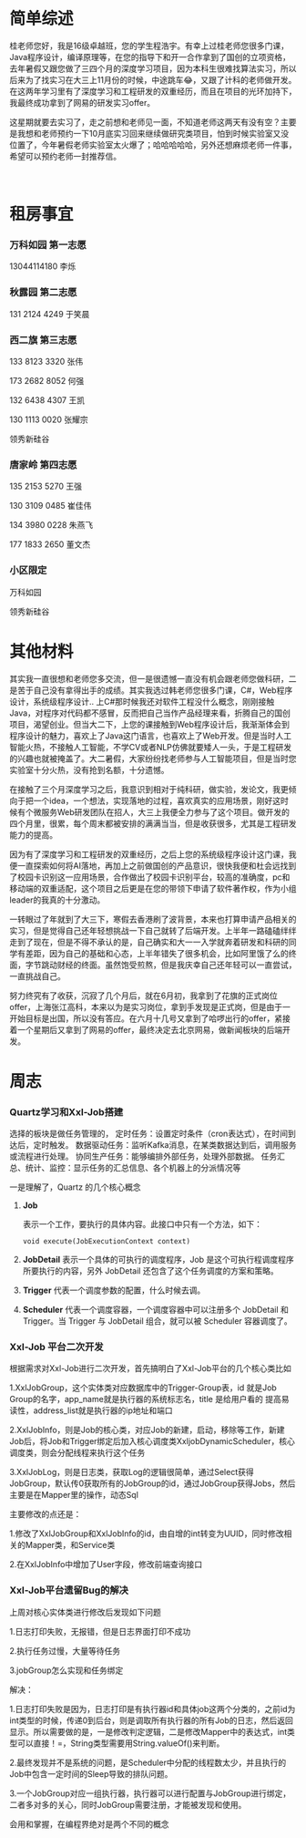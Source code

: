 # 简单综述

​		桂老师您好，我是16级卓越班，您的学生程浩宇。有幸上过桂老师您很多门课，Java程序设计，编译原理等，在您的指导下和开一合作拿到了国创的立项资格，去年暑假又跟您做了三四个月的深度学习项目，因为本科生很难找算法实习，所以后来为了找实习在大三上11月份的时候，中途跳车😂，又跟了计科的老师做开发。在这两年学习里有了深度学习和工程研发的双重经历，而且在项目的光环加持下，我最终成功拿到了网易的研发实习offer。

​		这星期就要去实习了，走之前想和老师见一面，不知道老师这两天有没有空？主要是我想和老师预约一下10月底实习回来继续做研究类项目，怕到时候实验室又没位置了，今年暑假老师实验室太火爆了；哈哈哈哈哈，另外还想麻烦老师一件事，希望可以预约老师一封推荐信。

​		



# 租房事宜

### 万科如园 第一志愿

13044114180 李烁

### 秋露园 第二志愿

131 2124 4249 于笑晨

### 西二旗 第三志愿

133 8123 3320 张伟

173 2682 8052 何强

132 6438 4307 王凯

130 1113 0020 张耀宗

领秀新硅谷

### 唐家岭 第四志愿

135 2153 5270 王强

130 3109 0485 崔佳伟

134 3980 0228 朱燕飞

 177 1833 2650 董文杰



### 小区限定

万科如园

领秀新硅谷















# 其他材料

其实我一直很想和老师您多交流，但一是很遗憾一直没有机会跟老师您做科研，二是苦于自己没有拿得出手的成绩。其实我选过韩老师您很多门课，C#，Web程序设计，系统级程序设计.. 上C#那时候我还对软件工程没什么概念，刚刚接触Java，对程序对代码都不感冒，反而把自己当作产品经理来看，折腾自己的国创项目，渴望创业。但当大二下，上您的课接触到Web程序设计后，我渐渐体会到程序设计的魅力，喜欢上了Java这门语言，也喜欢上了Web开发。但是当时人工智能火热，不接触人工智能，不学CV或者NLP仿佛就要矮人一头，于是工程研发的兴趣也就被掩盖了。大二暑假，大家纷纷找老师参与人工智能项目，但是当时您实验室十分火热，没有抢到名额，十分遗憾。

​       在接触了三个月深度学习之后，我意识到相对于纯科研，做实验，发论文，我更倾向于把一个idea，一个想法，实现落地的过程，喜欢真实的应用场景，刚好这时候有个微服务Web研发团队在招人，大三上我便全力参与了这个项目。做开发的四个月里，很累，每个周末都被安排的满满当当，但是收获很多，尤其是工程研发能力的提高。

​       因为有了深度学习和工程研发的双重经历，之后上您的系统级程序设计这门课，我便一直探索如何将AI落地，再加上之前做国创的产品意识，很快我便和杜会远找到了校园卡识别这一应用场景，合作做出了校园卡识别平台，较高的准确度，pc和移动端的双重适配，这个项目之后更是在您的带领下申请了软件著作权，作为小组leader的我真的十分激动。

​        一转眼过了年就到了大三下，寒假去香港刷了波背景，本来也打算申请产品相关的实习，但是觉得自己还年轻想挑战一下自己就转了后端开发。上半年一路磕磕绊绊走到了现在，但是不得不承认的是，自己确实和大一一入学就奔着研发和科研的同学有差距，因为自己的基础和心态，上半年错失了很多机会，比如阿里饿了么的终面，字节跳动财经的终面。虽然饱受煎熬，但是我庆幸自己还年轻可以一直尝试，一直挑战自己。

​        努力终究有了收获，沉寂了几个月后，就在6月初，我拿到了花旗的正式岗位offer，上海张江高科，本来以为是实习岗位，拿到手发现是正式岗，但是由于一开始目标是出国，所以没有答应。在六月十几号又拿到了哈啰出行的offer，紧接着一个星期后又拿到了网易的offer，最终决定去北京网易，做新闻板块的后端开发。



# 周志

### Quartz学习和Xxl-Job搭建

选择的板块是做任务管理的，
	定时任务：设置定时条件（cron表达式），在时间到达后，定时触发。
	数据驱动任务：监听Kafka消息，在某类数据达到后，调用服务或流程进行处理。
	协同生产任务：能够编排外部任务，处理外部数据。
	任务汇总、统计、监控：显示任务的汇总信息、各个机器上的分派情况等

一是理解了，Quartz 的几个核心概念

1. **Job** 

   表示一个工作，要执行的具体内容。此接口中只有一个方法，如下：

   ```
   void execute(JobExecutionContext context) 
   ```

2. **JobDetail** 表示一个具体的可执行的调度程序，Job 是这个可执行程调度程序所要执行的内容，另外 JobDetail 还包含了这个任务调度的方案和策略。 

3. **Trigger** 代表一个调度参数的配置，什么时候去调。 

4. **Scheduler** 代表一个调度容器，一个调度容器中可以注册多个 JobDetail 和 Trigger。当 Trigger 与 JobDetail 组合，就可以被 Scheduler 容器调度了。 





### Xxl-Job 平台二次开发

根据需求对Xxl-Job进行二次开发，首先搞明白了Xxl-Job平台的几个核心类比如

1.XxlJobGroup，这个实体类对应数据库中的Trigger-Group表，id 就是Job Group的名字，app_name就是执行器的系统标志名，title 是给用户看的 提高易读性，address_list就是执行器的ip地址和端口

2.XxlJobInfo，则是Job的核心类，对应Job的新建，启动，移除等工作，新建Job后，将Job和Trigger绑定后加入核心调度类XxljobDynamicScheduler，核心调度类，则会分配线程来执行这个任务

3.XxlJobLog，则是日志类，获取Log的逻辑很简单，通过Select获得JobGroup，默认传0获取所有的JobGroup的id，通过JobGroup获得Jobs，然后主要是在Mapper里的操作，动态Sql

主要修改的点还是：

1.修改了XxlJobGroup和XxlJobInfo的id，由自增的int转变为UUID，同时修改相关的Mapper类，和Service类

2.在XxlJobInfo中增加了User字段，修改前端查询接口



### Xxl-Job平台遗留Bug的解决

上周对核心实体类进行修改后发现如下问题

1.日志打印失败，无报错，但是日志界面打印不成功

2.执行任务过慢，大量等待任务

3.jobGroup怎么实现和任务绑定

解决：

1.日志打印失败是因为，日志打印是有执行器id和具体job这两个分类的，之前id为int类型的时候，传递0到后台，则是调取所有执行器的所有Job的日志，然后返回显示。所以需要做的是，一是修改判定逻辑，二是修改Mapper中的表达式，int类型可以直接！=，String类型需要用String.valueOf()来判断。

2.最终发现并不是系统的问题，是Scheduler中分配的线程数太少，并且执行的Job中包含一定时间的Sleep导致的排队问题。

3.一个JobGroup对应一组执行器，执行器可以进行配置与JobGroup进行绑定，二者多对多的关心，同时JobGroup需要注册，才能被发现和使用。



会用和掌握，在编程界绝对是两个不同的概念